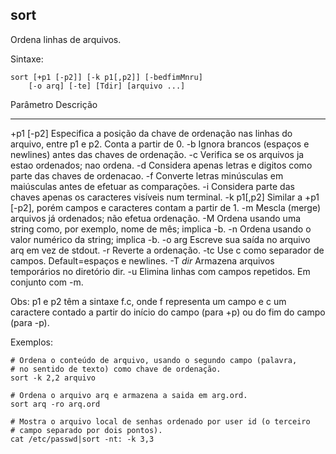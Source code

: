 ## sort

Ordena linhas de arquivos.

Sintaxe: 

	sort [+p1 [-p2]] [-k p1[,p2]] [-bedfimMnru]
		[-o arq] [-te] [Tdir] [arquivo ...]

Parâmetro  Descrição
---------  ---------
+p1 [-p2]  Especifica a posição da chave de ordenação nas
           linhas do arquivo, entre p1 e p2. Conta a partir de
           0.
-b         Ignora brancos (espaços e newlines) antes das
           chaves de ordenação.
-c         Verifica se os arquivos ja estao ordenados; nao
           ordena.
-d         Considera apenas letras e digitos como parte
           das chaves de ordenacao.
-f         Converte letras minúsculas em maiúsculas antes
           de efetuar as comparações.
-i         Considera parte das chaves apenas os
           caracteres visíveis num terminal.
-k p1[,p2] Similar a +p1 [-p2], porém campos e caracteres
           contam a partir de 1.
-m         Mescla (merge) arquivos já ordenados; não
           efetua ordenação.
-M         Ordena usando uma string como, por exemplo,
           nome de mês; implica -b.
-n         Ordena usando o valor numérico da string; implica
           -b.
-o arg     Escreve sua saída no arquivo arq em vez de
           stdout.
-r         Reverte a ordenação.
-tc        Use c como separador de campos.
           Default=espaços e newlines.
-T *dir*   Armazena arquivos temporários no diretório dir.
-u         Elimina linhas com campos repetidos. Em
           conjunto com -m.

Obs: p1 e p2 têm a sintaxe f.c, onde f representa um campo e c um
caractere contado a partir do início do campo (para +p) ou do
fim do campo (para -p).

Exemplos:

	# Ordena o conteúdo de arquivo, usando o segundo campo (palavra,
	# no sentido de texto) como chave de ordenação.
	sort -k 2,2 arquivo

	# Ordena o arquivo arq e armazena a saida em arg.ord.
	sort arq -ro arq.ord

	# Mostra o arquivo local de senhas ordenado por user id (o terceiro
	# campo separado por dois pontos).
	cat /etc/passwd|sort -nt: -k 3,3



